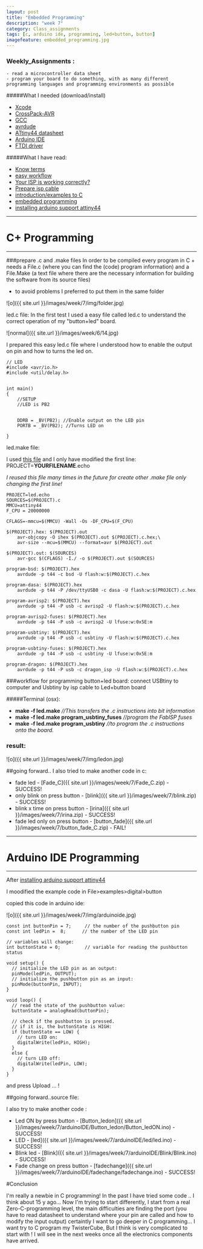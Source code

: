 ```yaml
---
layout: post
title: "Embedded Programming"
description: "week 7"
category: Class_assignments
tags: [c, arduino ide, programming, led+button, button]
imagefeature: embedded_programming.jpg
---
```


### Weekly_Assignments :
	- read a microcontroller data sheet
	- program your board to do something, with as many different programming languages and programming environments as possible

#####What I  needed (download/install)

- [Xcode](https://developer.apple.com/xcode/)
- [CrossPack-AVR](http://www.obdev.at/products/crosspack/index.html)
- [GCC](http://www.mkyong.com/mac/how-to-install-gcc-compiler-on-mac-os-x/)
- [avrdude](https://learn.adafruit.com/usbtinyisp/avrdude)
- [ATtiny44 datasheet](http://www.atmel.com/devices/attiny44.aspx)
- [Arduino IDE](http://arduino.cc/en/main/software)
- [FTDI driver](http://www.ftdichip.com/FTDrivers.htm)

#####What I have read:
	
- [Know terms](http://fab.cba.mit.edu/classes/863.13/tutorials/EmbeddedProgramming/echo.html)	
- [easy workflow](http://fab.cba.mit.edu/classes/863.11/people/irina.chernyakova/7_embedded.html)
- [Your ISP is working correctly?](http://academy.cba.mit.edu/content/tutorials/akf/programming_FabISP.html)	
- [Prepare isp cable](http://fab.cba.mit.edu/classes/863.12/people/laia.mogassoldevila/projects/p6.html)	
- [introduction/examples to C](http://publications.gbdirect.co.uk/c_book/chapter1/)
- [embedded programming](http://www.scriptoriumdesigns.com/embedded/gpio_out.php)
- [installing arduino support attiny44](http://academy.cba.mit.edu/content/tutorials/akf/embedded_programming_arduinoIDE.html)


****

# C+ Programming

****


###prepare .c and .make files 
In order to be compiled every program in C + needs a File.c (where you can find the (code) program information) and a File.Make (a text file where there are the necessary information for building the software from its source files)
- to avoid problems I preferred to put them in the same folder

![o]({{ site.url }}/images/week/7/img/folder.jpg)

led.c file:
In the first test I used a easy file called led.c to understand the correct operation of my "button+led" board.

![normal]({{ site.url }}/images/week/6/14.jpg)

I prepared this easy led.c file where I understood how to enable the output on pin and how to turns the led on.

	// LED 
	#include <avr/io.h>
	#include <util/delay.h>


	int main()
	{
		//SETUP
		//LED is PB2


		DDRB = _BV(PB2); //Enable output on the LED pin
		PORTB = _BV(PB2); //Turns LED on

	}

led.make file:

I used [this file](http://academy.cba.mit.edu/classes/embedded_programming/hello.ftdi.44.echo.c.make)
and I only have modified the first line: PROJECT=**YOURFILENAME**.echo

*I reused this file many times in the future for create other .make file only changing the first line!*

	PROJECT=led.echo
	SOURCES=$(PROJECT).c
	MMCU=attiny44
	F_CPU = 20000000

	CFLAGS=-mmcu=$(MMCU) -Wall -Os -DF_CPU=$(F_CPU)

	$(PROJECT).hex: $(PROJECT).out
		avr-objcopy -O ihex $(PROJECT).out $(PROJECT).c.hex;\
		avr-size --mcu=$(MMCU) --format=avr $(PROJECT).out
 
	$(PROJECT).out: $(SOURCES)
		avr-gcc $(CFLAGS) -I./ -o $(PROJECT).out $(SOURCES)
 
	program-bsd: $(PROJECT).hex
		avrdude -p t44 -c bsd -U flash:w:$(PROJECT).c.hex

	program-dasa: $(PROJECT).hex
		avrdude -p t44 -P /dev/ttyUSB0 -c dasa -U flash:w:$(PROJECT).c.hex

	program-avrisp2: $(PROJECT).hex
		avrdude -p t44 -P usb -c avrisp2 -U flash:w:$(PROJECT).c.hex

	program-avrisp2-fuses: $(PROJECT).hex
		avrdude -p t44 -P usb -c avrisp2 -U lfuse:w:0x5E:m

	program-usbtiny: $(PROJECT).hex
		avrdude -p t44 -P usb -c usbtiny -U flash:w:$(PROJECT).c.hex

	program-usbtiny-fuses: $(PROJECT).hex
		avrdude -p t44 -P usb -c usbtiny -U lfuse:w:0x5E:m

	program-dragon: $(PROJECT).hex
		avrdude -p t44 -P usb -c dragon_isp -U flash:w:$(PROJECT).c.hex


###workflow for programming button+led board:
connect USBtiny to computer and Usbtiny by isp cable to Led+button board

#####Terminal (osx):
- **make -f led.make** *//This transfers the .c instructions into bit information*
- **make -f led.make program_usbtiny_fuses** *//program the FabISP fuses*
- **make -f led.make program_usbtiny** *//to program the .c instructions onto the board.*

### result:
![o]({{ site.url }}/images/week/7/img/ledon.jpg)

##going forward..
I also tried to make another code in c:

- fade led - [Fade_C]({{ site.url }}/images/week/7/Fade_C.zip) -  SUCCESS! 
- only blink on press button - [blink]({{ site.url }}/images/week/7/blink.zip) - SUCCESS! 
- blink x time on press button - [irina]({{ site.url }}/images/week/7/irina.zip) - SUCCESS! 
- fade led only on press button - [button_fade]({{ site.url }}/images/week/7/button_fade_C.zip) - FAIL!


****

# Arduino IDE Programming

****
After [installing arduino support attiny44](http://academy.cba.mit.edu/content/tutorials/akf/embedded_programming_arduinoIDE.html)

I moodified the example code in File>examples>digital>button


copied this code in arduino ide:

![o]({{ site.url }}/images/week/7/img/arduinoide.jpg)

	const int buttonPin = 7;     // the number of the pushbutton pin
	const int ledPin =  8;      // the number of the LED pin

	// variables will change:
	int buttonState = 0;         // variable for reading the pushbutton status

	void setup() {
	  // initialize the LED pin as an output:
	  pinMode(ledPin, OUTPUT);
	  // initialize the pushbutton pin as an input:
	  pinMode(buttonPin, INPUT);
	}

	void loop() {
	  // read the state of the pushbutton value:
	  buttonState = analogRead(buttonPin);

	  // check if the pushbutton is pressed.
	  // if it is, the buttonState is HIGH:
	  if (buttonState == LOW) {
	    // turn LED on:
	    digitalWrite(ledPin, HIGH);
	  }
	  else {
	    // turn LED off:
	    digitalWrite(ledPin, LOW);
	  }
	}

and press Upload ... ! 

##going forward..source file:

I also try to make another code :

- Led ON by press button - [Button_ledon]({{ site.url }}/images/week/7/arduinoIDE/Button_ledon/Button_ledON.ino) - SUCCESS! 
- LED - [led]({{ site.url }}/images/week/7/arduinoIDE/led/led.ino) - SUCCESS! 
- Blink led - [Blink]({{ site.url }}/images/week/7/arduinoIDE/Blink/Blink.ino) - SUCCESS!
- Fade change on press button - [fadechange]({{ site.url }}/images/week/7/arduinoIDE/fadechange/fadechange.ino) - SUCCESS!

#Conclusion

I'm really a newbie in C programming! In the past I have tried some code .. I think about 15 y ago... Now I'm trying to start differently, I start from a real Zero-C-programming level, the main difficulties are finding the port (you have to read datasheet to understand where your pin are called and how to modify the input output)
certaintly I want to go deeper in C programming... I want try to C program my TwisterCube, But I think is very complicated to start with !
I will see in the next weeks once all the electronics components have arrived.

